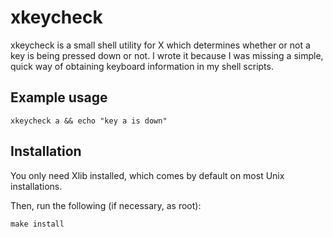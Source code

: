 # xkeycheck

xkeycheck is a small shell utility for X which determines whether or not a key is being pressed down or not.
I wrote it because I was missing a simple, quick way of obtaining keyboard information in my shell scripts.

## Example usage

    xkeycheck a && echo "key a is down"

## Installation

You only need Xlib installed, which comes by default on most Unix installations.

Then, run the following (if necessary, as root):

    make install
